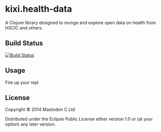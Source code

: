 # kixi.health-data

A Clojure library designed to munge and explore open data on health
from HSCIC and others.

## Build Status

[![Build Status](https://travis-ci.org/MastodonC/kixi.health-data.svg)](https://travis-ci.org/MastodonC/kixi.health-data)


## Usage

Fire up your repl

## License

Copyright © 2014 Mastodon C Ltd

Distributed under the Eclipse Public License either version 1.0 or (at
your option) any later version.
